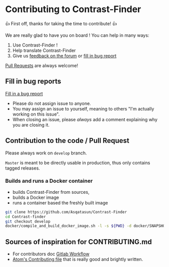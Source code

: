 # Contributing to Contrast-Finder

:+1: First off, thanks for taking the time to contribute! :+1:

We are really glad to have you on board ! 
You can help in many ways:

1. Use Contrast-Finder !
1. Help translate Contrast-Finder
1. Give us [feedback on the forum](http://forum.asqatasun.org) or [fill in bug report](https://github.com/Asqatasun/Contrast-Finder/issues)

[Pull Requests](https://github.com/Asqatasun/Contrast-Finder/pulls) are always welcome! 


## Fill in bug reports

[Fill in a bug report](https://github.com/Asqatasun/Contrast-Finder/issues)

* Please do not assign issue to anyone.
* You may assign an issue to yourself, meaning to others "I'm actually working on this issue".
* When closing an issue, please *always* add a comment explaining why you are closing it.


## Contribution to the code / Pull Request

Please always work on `develop` branch. 

`Master` is meant to be directly usable in production,
thus only contains tagged releases.

### Builds and runs a Docker container

- builds Contrast-Finder from sources,
- builds a Docker image
- runs a container based the freshly built image

```bash
git clone https://github.com/Asqatasun/Contrast-Finder
cd Contrast-finder
git checkout develop
docker/compile_and_build_docker_image.sh -l -s ${PWD} -d docker/SNAPSHOT-local_from-Ubuntu
```



## Sources of inspiration for CONTRIBUTING.md

* For contributors doc [Gitlab Workflow](https://about.gitlab.com/handbook/#gitlab-workflow)
* [Atom's Contributing file](https://github.com/atom/atom/blob/master/CONTRIBUTING.md) that is really good and brightly written.
